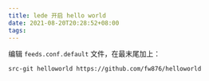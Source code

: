 ```yaml
---
title: lede 开启 hello world
date: 2021-08-20T20:28:52+08:00
tags:
---
```


编辑 `feeds.conf.default` 文件，在最末尾加上：
```
src-git helloworld https://github.com/fw876/helloworld
```
